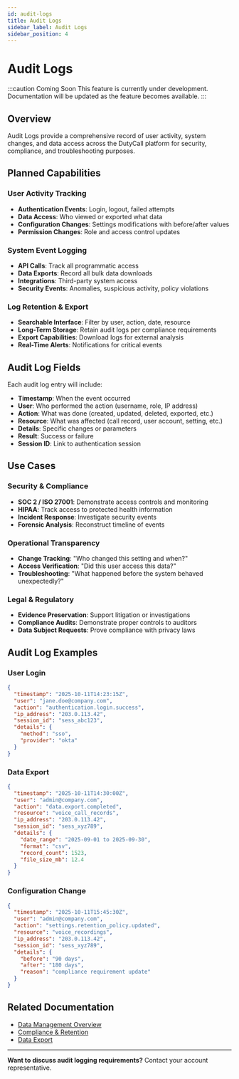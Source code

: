 ```yaml
---
id: audit-logs
title: Audit Logs
sidebar_label: Audit Logs
sidebar_position: 4
---
```


# Audit Logs

:::caution Coming Soon
This feature is currently under development. Documentation will be updated as the feature becomes available.
:::

## Overview

Audit Logs provide a comprehensive record of user activity, system changes, and data access across the DutyCall platform for security, compliance, and troubleshooting purposes.

## Planned Capabilities

### User Activity Tracking
- **Authentication Events**: Login, logout, failed attempts
- **Data Access**: Who viewed or exported what data
- **Configuration Changes**: Settings modifications with before/after values
- **Permission Changes**: Role and access control updates

### System Event Logging
- **API Calls**: Track all programmatic access
- **Data Exports**: Record all bulk data downloads
- **Integrations**: Third-party system access
- **Security Events**: Anomalies, suspicious activity, policy violations

### Log Retention & Export
- **Searchable Interface**: Filter by user, action, date, resource
- **Long-Term Storage**: Retain audit logs per compliance requirements
- **Export Capabilities**: Download logs for external analysis
- **Real-Time Alerts**: Notifications for critical events

## Audit Log Fields

Each audit log entry will include:

- **Timestamp**: When the event occurred
- **User**: Who performed the action (username, role, IP address)
- **Action**: What was done (created, updated, deleted, exported, etc.)
- **Resource**: What was affected (call record, user account, setting, etc.)
- **Details**: Specific changes or parameters
- **Result**: Success or failure
- **Session ID**: Link to authentication session

## Use Cases

### Security & Compliance
- **SOC 2 / ISO 27001**: Demonstrate access controls and monitoring
- **HIPAA**: Track access to protected health information
- **Incident Response**: Investigate security events
- **Forensic Analysis**: Reconstruct timeline of events

### Operational Transparency
- **Change Tracking**: "Who changed this setting and when?"
- **Access Verification**: "Did this user access this data?"
- **Troubleshooting**: "What happened before the system behaved unexpectedly?"

### Legal & Regulatory
- **Evidence Preservation**: Support litigation or investigations
- **Compliance Audits**: Demonstrate proper controls to auditors
- **Data Subject Requests**: Prove compliance with privacy laws

## Audit Log Examples

### User Login
```json
{
  "timestamp": "2025-10-11T14:23:15Z",
  "user": "jane.doe@company.com",
  "action": "authentication.login.success",
  "ip_address": "203.0.113.42",
  "session_id": "sess_abc123",
  "details": {
    "method": "sso",
    "provider": "okta"
  }
}
```

### Data Export
```json
{
  "timestamp": "2025-10-11T14:30:00Z",
  "user": "admin@company.com",
  "action": "data.export.completed",
  "resource": "voice_call_records",
  "ip_address": "203.0.113.42",
  "session_id": "sess_xyz789",
  "details": {
    "date_range": "2025-09-01 to 2025-09-30",
    "format": "csv",
    "record_count": 1523,
    "file_size_mb": 12.4
  }
}
```

### Configuration Change
```json
{
  "timestamp": "2025-10-11T15:45:30Z",
  "user": "admin@company.com",
  "action": "settings.retention_policy.updated",
  "resource": "voice_recordings",
  "ip_address": "203.0.113.42",
  "session_id": "sess_xyz789",
  "details": {
    "before": "90 days",
    "after": "180 days",
    "reason": "compliance requirement update"
  }
}
```

## Related Documentation

- [Data Management Overview](/administration/data-management/overview)
- [Compliance & Retention](/administration/data-management/compliance-retention)
- [Data Export](/administration/data-management/data-export)

---

**Want to discuss audit logging requirements?** Contact your account representative.

